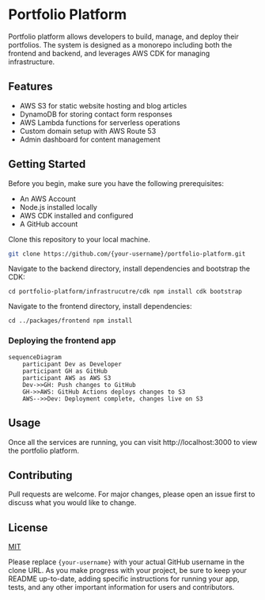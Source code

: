# Portfolio Platform

Portfolio platform allows developers to build, manage, and deploy their portfolios. The system is designed as a monorepo including both the frontend and backend, and leverages AWS CDK for managing infrastructure.

## Features

- AWS S3 for static website hosting and blog articles
- DynamoDB for storing contact form responses
- AWS Lambda functions for serverless operations
- Custom domain setup with AWS Route 53
- Admin dashboard for content management

## Getting Started

Before you begin, make sure you have the following prerequisites:

- An AWS Account
- Node.js installed locally
- AWS CDK installed and configured
- A GitHub account

Clone this repository to your local machine.

```sh
git clone https://github.com/{your-username}/portfolio-platform.git
```

Navigate to the backend directory, install dependencies and bootstrap the CDK:

`cd portfolio-platform/infrastrucutre/cdk
npm install
cdk bootstrap
`

Navigate to the frontend directory, install dependencies:

`cd ../packages/frontend
npm install
`

### Deploying the frontend app
```mermaid
sequenceDiagram
    participant Dev as Developer
    participant GH as GitHub
    participant AWS as AWS S3
    Dev->>GH: Push changes to GitHub
    GH->>AWS: GitHub Actions deploys changes to S3
    AWS-->>Dev: Deployment complete, changes live on S3
```
## Usage

Once all the services are running, you can visit http://localhost:3000 to view the portfolio platform.

## Contributing

Pull requests are welcome. For major changes, please open an issue first to discuss what you would like to change.

## License

[MIT](https://choosealicense.com/licenses/mit/)

Please replace `{your-username}` with your actual GitHub username in the clone URL. As you make progress with your project, be sure to keep your README up-to-date, adding specific instructions for running your app, tests, and any other important information for users and contributors.
